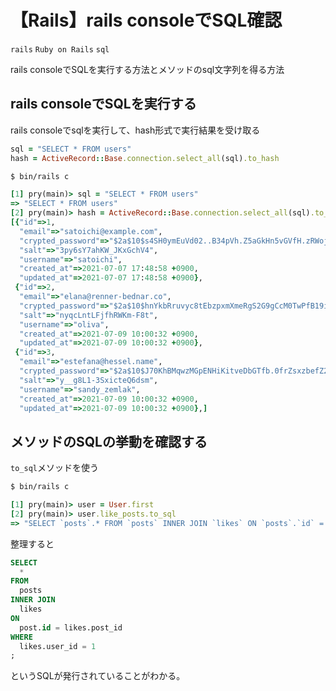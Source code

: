 # 【Rails】rails consoleでSQL確認

`rails` `Ruby on Rails` `sql`

rails consoleでSQLを実行する方法とメソッドのsql文字列を得る方法



## rails consoleでSQLを実行する

rails consoleでsqlを実行して、hash形式で実行結果を受け取る

```ruby
sql = "SELECT * FROM users"
hash = ActiveRecord::Base.connection.select_all(sql).to_hash
```



```bash
$ bin/rails c
```

```ruby
[1] pry(main)> sql = "SELECT * FROM users"
=> "SELECT * FROM users"
[2] pry(main)> hash = ActiveRecord::Base.connection.select_all(sql).to_hash
[{"id"=>1,
  "email"=>"satoichi@example.com",
  "crypted_password"=>"$2a$10$s4SH0ymEuVd02..B34pVh.Z5aGkHn5vGVfH.zRWojpoiVh/U8aFyq",
  "salt"=>"3py6sY7ahKW_JKxGchV4",
  "username"=>"satoichi",
  "created_at"=>2021-07-07 17:48:58 +0900,
  "updated_at"=>2021-07-07 17:48:58 +0900},
 {"id"=>2,
  "email"=>"elana@renner-bednar.co",
  "crypted_password"=>"$2a$10$hnYkbRruvyc8tEbzpxmXmeRgS2G9gCcM0TwPfB19iExawZvyKte4a",
  "salt"=>"nyqcLntLFjfhRWKm-F8t",
  "username"=>"oliva",
  "created_at"=>2021-07-09 10:00:32 +0900,
  "updated_at"=>2021-07-09 10:00:32 +0900},
 {"id"=>3,
  "email"=>"estefana@hessel.name",
  "crypted_password"=>"$2a$10$J70KhBMqwzMGpENHiKitveDbGTfb.0frZsxzbefZ29YTr4qiSNIRS",
  "salt"=>"y__g8L1-3SxicteQ6dsm",
  "username"=>"sandy_zemlak",
  "created_at"=>2021-07-09 10:00:32 +0900,
  "updated_at"=>2021-07-09 10:00:32 +0900},]
```



## メソッドのSQLの挙動を確認する

`to_sql`メソッドを使う

```bash
$ bin/rails c
```

```ruby
[1] pry(main)> user = User.first
[2] pry(main)> user.like_posts.to_sql
=> "SELECT `posts`.* FROM `posts` INNER JOIN `likes` ON `posts`.`id` = `likes`.`post_id` WHERE `likes`.`user_id` = 1"
```

整理すると

```sql
SELECT
  *
FROM
  posts
INNER JOIN
  likes
ON
  post.id = likes.post_id
WHERE
  likes.user_id = 1
;
```

というSQLが発行されていることがわかる。

